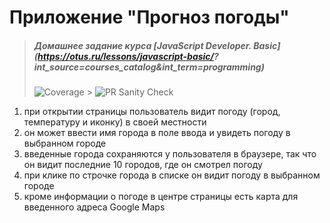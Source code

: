 # Приложение "Прогноз погоды"

> ##### Домашнее задание курса **[JavaScript Developer. Basic](https://otus.ru/lessons/javascript-basic/? int_source=courses_catalog&int_term=programming)**
>
> ![Coverage](https://github.com/lliriq77/otus--weather-forecast/actions/workflows/coverage.yml/badge.svg) > ![PR Sanity Check](https://github.com/lliriq77/otus--weather-forecast/actions/workflows/sanity-check.yml/badge.svg)

1. при открытии страницы пользователь видит погоду (город, температуру и иконку) в своей местности
2. он может ввести имя города в поле ввода и увидеть погоду в выбранном городе
3. введенные города сохраняются у пользователя в браузере, так что он видит последние 10 городов, где он смотрел погоду
4. при клике по строчке города в списке он видит погоду в выбранном городе
5. кроме информации о погоде в центре страницы есть карта для введенного адреса Google Maps
